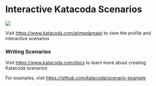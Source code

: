 # Interactive Katacoda Scenarios

[![](http://shields.katacoda.com/katacoda/ahmedamawi/count.svg)](https://www.katacoda.com/ahmedamawi "Get your profile on Katacoda.com")

Visit https://www.katacoda.com/ahmedamawi to view the profile and interactive scenarios

### Writing Scenarios
Visit https://www.katacoda.com/docs to learn more about creating Katacoda scenarios

For examples, visit https://github.com/katacoda/scenario-example
